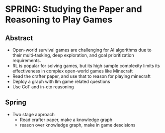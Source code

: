 # SPRING: Studying the Paper and Reasoning to Play Games

## Abstract
 - Open-world survival games are challenging for AI algorithms due to their multi-tasking, deep exploration, and goal prioritization requirements.
 - RL is popular for solving games, but its high sample complexity limits its effectiveness in complex open-world games like Minecraft
 - Read the crafter paper, and use that to reason for playing minecraft
 - Deploy a graph with llm game related questions
 - Use CoT and in-ctx reasoning

## Spring
 - Two stage approach
    - Read crafter paper, make a knowledge graph
    - reason over knowledge graph, make in game descisions
